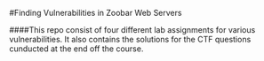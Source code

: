 #Finding Vulnerabilities in Zoobar Web Servers

####This repo consist of four different lab assignments for various vulnerabilities. It also contains the solutions for the CTF questions cunducted at the end off the course. 